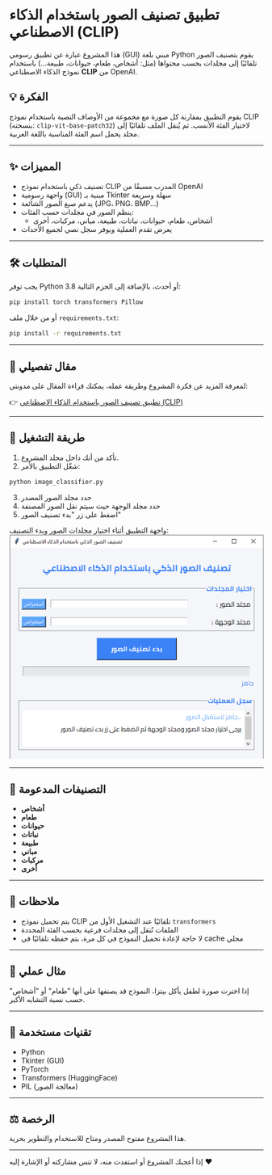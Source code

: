 # تطبيق تصنيف الصور باستخدام الذكاء الاصطناعي (CLIP)

هذا المشروع عبارة عن تطبيق رسومي (GUI) مبني بلغة Python يقوم بتصنيف الصور تلقائيًا إلى مجلدات بحسب محتواها (مثل: أشخاص، طعام، حيوانات، طبيعة...) باستخدام نموذج الذكاء الاصطناعي **CLIP** من OpenAI.

## 💡 الفكرة
يقوم التطبيق بمقارنة كل صورة مع مجموعة من الأوصاف النصية باستخدام نموذج CLIP (بنسخته: `clip-vit-base-patch32`) لاختيار الفئة الأنسب. 
ثم يُنقل الملف تلقائيًا إلى مجلد يحمل اسم الفئة المناسبة باللغة العربية.

---

## ✨ المميزات
- تصنيف ذكي باستخدام نموذج CLIP المدرب مسبقًا من OpenAI
- واجهة رسومية (GUI) مبنية بـ Tkinter سهلة وسريعة
- يدعم صيغ الصور الشائعة (JPG، PNG، BMP...)
- ينظم الصور في مجلدات حسب الفئات:
  - أشخاص، طعام، حيوانات، نباتات، طبيعة، مباني، مركبات، أخرى
- يعرض تقدم العملية ويوفر سجل نصي لجميع الأحداث

---

## 🛠️ المتطلبات

يجب توفر Python 3.8 أو أحدث، بالإضافة إلى الحزم التالية:

```bash
pip install torch transformers Pillow
```

أو من خلال ملف `requirements.txt`:
```bash
pip install -r requirements.txt
```

---

## 📰 مقال تفصيلي

لمعرفة المزيد عن فكرة المشروع وطريقة عمله، يمكنك قراءة المقال على مدونتي:

👉 [تطبيق تصنيف الصور باستخدام الذكاء الاصطناعي (CLIP)](https://www.valley4techs.com/2025/04/ai-image-classification-application.html)

---

## 🚀 طريقة التشغيل

1. تأكد من أنك داخل مجلد المشروع.
2. شغّل التطبيق بالأمر:
```bash
python image_classifier.py
```
3. حدد مجلد الصور المصدر
4. حدد مجلد الوجهة حيث سيتم نقل الصور المصنفة
5. اضغط على زر "بدء تصنيف الصور"

واجهة التطبيق أثناء اختيار مجلدات الصور وبدء التصنيف:
![واجهة التطبيق](image_classifier.png)

---

## 📂 التصنيفات المدعومة
- **أشخاص**
- **طعام**
- **حيوانات**
- **نباتات**
- **طبيعة**
- **مباني**
- **مركبات**
- **أخرى**

---

## 📝 ملاحظات
- يتم تحميل نموذج CLIP تلقائيًا عند التشغيل الأول من `transformers`
- الملفات تُنقل إلى مجلدات فرعية بحسب الفئة المحددة
- لا حاجة لإعادة تحميل النموذج في كل مرة، يتم حفظه تلقائيًا في cache محلي

---

## 📸 مثال عملي
إذا اخترت صورة لطفل يأكل بيتزا، النموذج قد يصنفها على أنها "طعام" أو "أشخاص" حسب نسبة التشابه الأكبر.

---

## 🧠 تقنيات مستخدمة
- Python
- Tkinter (GUI)
- PyTorch
- Transformers (HuggingFace)
- PIL (معالجة الصور)

---

## ⚖️ الرخصة
هذا المشروع مفتوح المصدر ومتاح للاستخدام والتطوير بحرية.

---

إذا أعجبك المشروع أو استفدت منه، لا تنس مشاركته أو الإشارة إليه ❤️
